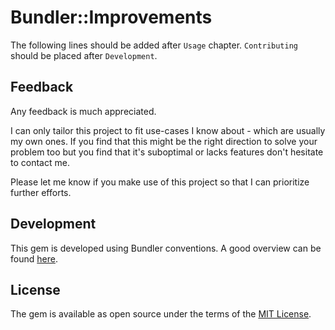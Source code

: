 # Bundler::Improvements

The following lines should be added after `Usage` chapter. `Contributing` should be placed after `Development`.

## Feedback

Any feedback is much appreciated.

I can only tailor this project to fit use-cases I know about - which are usually my own ones. If you find that this might be the right direction to solve your problem too but you find that it's suboptimal or lacks features don't hesitate to contact me.

Please let me know if you make use of this project so that I can prioritize further efforts.

## Development

This gem is developed using Bundler conventions. A good overview can be found [here](http://bundler.io/v1.14/guides/creating_gem.html).

## License

The gem is available as open source under the terms of the [MIT License](http://opensource.org/licenses/MIT).
